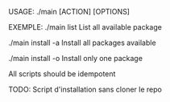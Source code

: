 USAGE:
    ./main [ACTION] [OPTIONS]

EXEMPLE:
./main list
    List all available package

./main install -a
    Install all packages available

./main install -o <name1> <name2>
    Install only one package

All scripts should be idempotent

TODO: Script d'installation sans cloner le repo